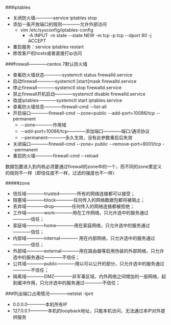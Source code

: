 ###iptables
- 关闭防火墙————service iptables stop
- 添加一条开放端口的规则————允许外部访问
    * vim /etc/sysconfig/iptables-config
        - -A INPUT -m state --state NEW -m tcp -p tcp --dport 80 -j ACCEPT
- 重启服务：service iptables restart
- 修改客户机hosts或者直接打ip访问

###firewall————centos 7默认防火墙
- 查看防火墙状态————systemctl status firewalld.service
- 启动firewall————systemctl [start]mask firewalld.service
- 停止firewall————systemctl stop firewalld.service
- 禁止firewall开机启动————systemctl disable firewalld.service
- 改成iptables————systemctl start iptables.service
- 查看防火墙信息————firewall-cmd --list-all
- 开启端口————firewall-cmd --zone=public --add-port=10086/tcp --permanent
    + --zone————作用域
    + --add-port=10086/tcp————添加端口————端口/通讯协议
    + --permanent————永久生效，没有此参数重启后失效
- 关闭端口————firewall-cmd --zone= public --remove-port=8001/tcp --permanent
- 重启防火墙————firewall-cmd --reload

数据包要进入到内核必须要通过firewall的zone中的一个，而不同的zone里定义的规则不一样（即信任度不一样，过滤的强度也不一样）

#####zone
- 信任域————trusted————所有的网络连接都可以接受；
- 阻塞域————block————任何传入的网络数据包都将被阻止；
- 丢弃域————drop————任何传入的网络连接都被拒绝；
- 工作域————work————用在工作网络，只允许选中的服务通过————信任；
- 家庭域————home————用在家庭网络，只允许选中的服务通过————信任；
- 内部域————internal———— 用在内部网络，只允许选中的服务通过————信任；
- 外部域————external————用在路由器等启用伪装的外部网络，只允许选中的服务通过————不信任；
- 公共域————public————用以可以公开的部分，只允许选中的服务通过————不信任；
- 隔离域————DMZ————非军事区域，内外网络之间增加的一层网络，起到缓冲作用，只允许选中的服务通过————不信任；


###列出端口占用情况————netstat -lpnt
- 0.0.0.0————本机所有IP
- 127.0.0.1————本机的loopback地址，只能本机访问，无法通过本IP对外提供服务